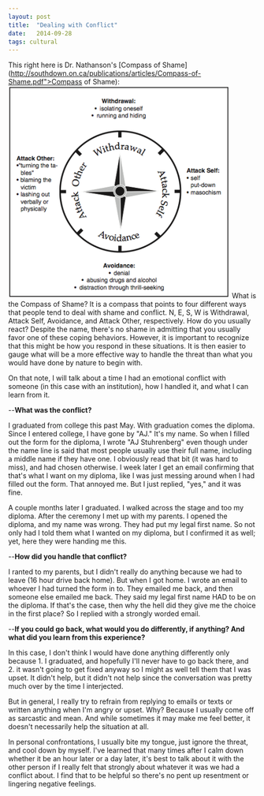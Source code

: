 ```yaml
---
layout: post
title:  "Dealing with Conflict"
date:   2014-09-28
tags: cultural
---
```


This right here is Dr. Nathanson's [Compass of Shame](http://southdown.on.ca/publications/articles/Compass-of-Shame.pdf">Compass of Shame):
<img src="/assets/images/compass_of_shame.png" class="inline-blog-img">
What is the Compass of Shame?  It is a compass that points to four different ways that people tend to deal with shame and conflict.  N, E, S, W is Withdrawal, Attack Self, Avoidance, and Attack Other, respectively.  How do you usually react?  Despite the name, there's no shame in admitting that you usually favor one of these coping behaviors.  However, it is important to recognize that this might be how you respond in these situations.  It is then easier to gauge what will be a more effective way to handle the threat than what you would have done by nature to begin with.

On that note, I will talk about a time I had an emotional conflict with someone (in this case with an institution), how I handled it, and what I can learn from it.

--<strong>What was the conflict?</strong>

I graduated from college this past May.  With graduation comes the diploma.  Since I entered college, I have gone by "AJ."  It's my name.  So when I filled out the form for the diploma, I wrote "AJ Stuhrenberg" even though under the name line is said that most people usually use their full name, including a middle name if they have one.  I obviously read that bit (it was hard to miss), and had chosen otherwise.  I week later I get an email confirming that that's what I want on my diploma, like I was just messing around when I had filled out the form.  That annoyed me.  But I just replied, "yes," and it was fine.

A couple months later I graduated.  I walked across the stage and too my diploma.  After the ceremony I met up with my parents.  I opened the diploma, and my name was wrong.  They had put my legal first name.  So not only had I told them what I wanted on my diploma, but I confirmed it as well; yet, here they were handing me this.

--<strong>How did you handle that conflict?</strong>

I ranted to my parents, but I didn't really do anything because we had to leave (16 hour drive back home).  But when I got home.  I wrote an email to whoever I had turned the form in to.  They emailed me back, and then someone else emailed me back.  They said my legal first name HAD to be on the diploma.  If that's the case, then why the hell did they give me the choice in the first place?  So I replied with a strongly worded email.

--<strong>If you could go back, what would you do differently, if anything? And what did you learn from this experience?</strong>

In this case, I don't think I would have done anything differently only because 1. I graduated, and hopefully I'll never have to go back there, and 2. it wasn't going to get fixed anyway so I might as well tell them that I was upset. It didn't help, but it didn't not help since the conversation was pretty much over by the time I interjected.

But in general, I really try to refrain from replying to emails or texts or written anything when I'm angry or upset.  Why?  Because I usually come off as sarcastic and mean.  And while sometimes it may make me feel better, it doesn't necessarily help the situation at all.

In personal confrontations, I usually bite my tongue, just ignore the threat, and cool down by myself.  I've learned that many times after I calm down whether it be an hour later or a day later, it's best to talk about it with the other person if I really felt that strongly about whatever it was we had a conflict about.  I find that to be helpful so there's no pent up resentment or lingering negative feelings.